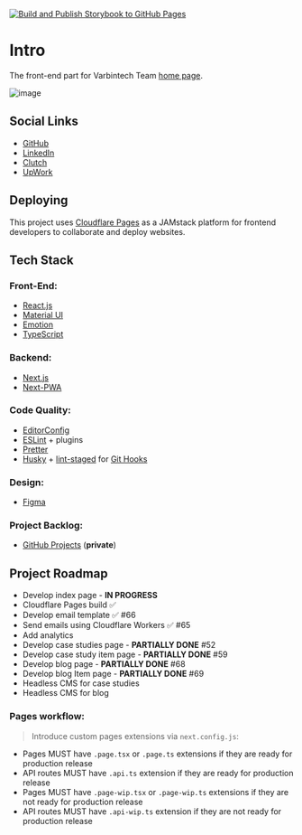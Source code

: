 [![Build and Publish Storybook to GitHub Pages](https://github.com/Varbintech/next.varbintechcom/actions/workflows/deploy-storybook-github-pages.yml/badge.svg)](https://github.com/Varbintech/next.varbintechcom/actions/workflows/deploy-storybook-github-pages.yml)

# Intro

The front-end part for Varbintech Team [home page](https://varbintech.com/).

![image](https://res.cloudinary.com/dlxpwfaic/image/upload/v1680439761/varbintech/varbintech-join-the-club_qypktu.jpg)

## Social Links

- [GitHub](https://github.com/Varbintech)
- [LinkedIn](https://www.linkedin.com/company/varbintech/)
- [Clutch](https://clutch.co/profile/varbintech#summary)
- [UpWork](https://www.upwork.com/ag/varbintech/)

## Deploying

This project uses [Cloudflare Pages](https://pages.cloudflare.com/) as a JAMstack platform for frontend developers to collaborate and deploy websites.

## Tech Stack

### Front-End:

- [React.js](https://react.dev/)
- [Material UI](https://mui.com/)
- [Emotion](https://emotion.sh/)
- [TypeScript](https://www.typescriptlang.org/)

### Backend:

- [Next.js](https://nextjs.org/)
- [Next-PWA](https://github.com/shadowwalker/next-pwa/)

### Code Quality:

- [EditorConfig](https://editorconfig.org/)
- [ESLint](https://eslint.org/) + plugins
- [Pretter](https://prettier.io/)
- [Husky](https://typicode.github.io/husky) + [lint-staged](https://github.com/okonet/lint-staged) for [Git Hooks](https://git-scm.com/book/en/v2/Customizing-Git-Git-Hooks)

### Design:

- [Figma](https://www.figma.com/)

### Project Backlog:

- [GitHub Projects](https://github.com/orgs/Varbintech/projects/4) (**private**)

## Project Roadmap

- Develop index page - **IN PROGRESS**
- Cloudflare Pages build ✅
- Develop email template ✅ #66
- Send emails using Cloudflare Workers ✅ #65
- Add analytics
- Develop case studies page - **PARTIALLY DONE** #52
- Develop case study item page - **PARTIALLY DONE** #59
- Develop blog page - **PARTIALLY DONE** #68
- Develop blog Item page - **PARTIALLY DONE** #69
- Headless CMS for case studies
- Headless CMS for blog

### Pages workflow:

> Introduce custom pages extensions via `next.config.js`:

- Pages MUST have `.page.tsx` or `.page.ts` extensions if they are ready for production release
- API routes MUST have `.api.ts` extension if they are ready for production release
- Pages MUST have `.page-wip.tsx` or `.page-wip.ts` extensions if they are not ready for production release
- API routes MUST have `.api-wip.ts` extension if they are not ready for production release
